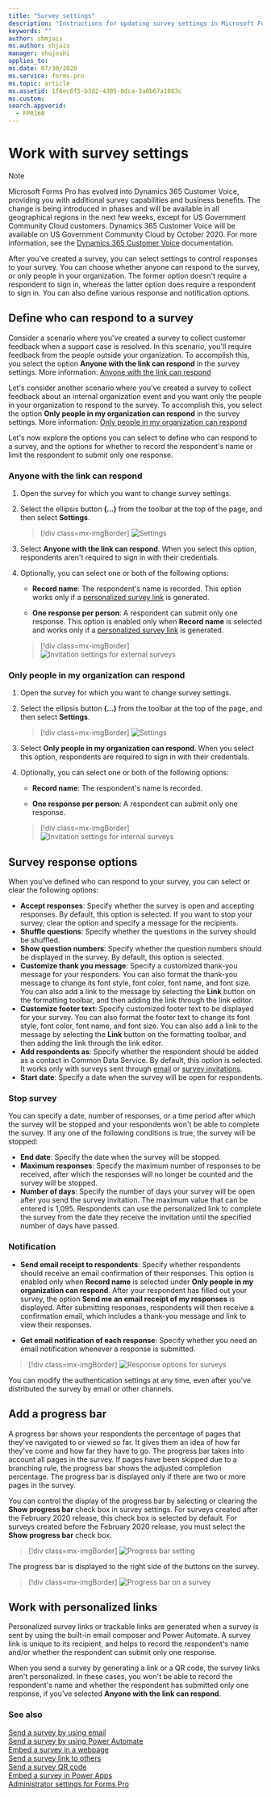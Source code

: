 ```yaml
---
title: "Survey settings"
description: "Instructions for updating survey settings in Microsoft Forms Pro to control who can respond to your survey and other survey response options"
keywords: ""
author: sbmjais
ms.author: shjais
manager: shujoshi
applies_to: 
ms.date: 07/30/2020
ms.service: forms-pro
ms.topic: article
ms.assetid: 1f6ec6f5-b3d2-4305-8dca-3a0b67a1083c
ms.custom: 
search.appverid:
  - FPR160
---
```



# Work with survey settings

> [!NOTE]
> Microsoft Forms Pro has evolved into Dynamics 365 Customer Voice, providing you with additional survey capabilities and business benefits. The change is being introduced in phases and will be available in all geographical regions in the next few weeks, except for US Government Community Cloud customers. Dynamics 365 Customer Voice will be available on US Government Community Cloud by October 2020. For more information, see the [Dynamics 365 Customer Voice](https://go.microsoft.com/fwlink/p/?linkid=2128357) documentation.

After you've created a survey, you can select settings to control responses to your survey. You can choose whether anyone can respond to the survey, or only people in your organization. The former option doesn't require a respondent to sign in, whereas the latter option does require a respondent to sign in. You can also define various response and notification options.

## Define who can respond to a survey

Consider a scenario where you've created a survey to collect customer feedback when a support case is resolved. In this scenario, you'll require feedback from the people outside your organization. To accomplish this, you select the option **Anyone with the link can respond** in the survey settings. More information: [Anyone with the link can respond](#anyone-with-the-link-can-respond)

Let's consider another scenario where you've created a survey to collect feedback about an internal organization event and you want only the people in your organization to respond to the survey. To accomplish this, you select the option **Only people in my organization can respond** in the survey settings. More information: [Only people in my organization can respond](#only-people-in-my-organization-can-respond)

Let's now explore the options you can select to define who can respond to a survey, and the options for whether to record the respondent's name or limit the respondent to submit only one response.

### Anyone with the link can respond

1. Open the survey for which you want to change survey settings.

2. Select the ellipsis button **(...)** from the toolbar at the top of the page, and then select **Settings**.

    > [!div class=mx-imgBorder]
    > ![Settings](media/settings-icon.png "Settings")

3. Select **Anyone with the link can respond**. When you select this option, respondents aren't required to sign in with their credentials.

4. Optionally, you can select one or both of the following options:

    - **Record name**: The respondent's name is recorded. This option works only if a [personalized survey link](#work-with-personalized-links) is generated.

    - **One response per person**: A respondent can submit only one response. This option is enabled only when **Record name** is selected and works only if a [personalized survey link](#work-with-personalized-links) is generated.

    > [!div class=mx-imgBorder]
    > ![Invitation settings for external surveys](media/invite-settings-external.png "Invitation settings for external surveys")

### Only people in my organization can respond

1. Open the survey for which you want to change survey settings.

2. Select the ellipsis button **(…)** from the toolbar at the top of the page, and then select **Settings**.

    > [!div class=mx-imgBorder]
    > ![Settings](media/settings-icon.png "Settings")

3. Select **Only people in my organization can respond**. When you select this option, respondents are required to sign in with their credentials.

4. Optionally, you can select one or both of the following options:

    - **Record name**: The respondent's name is recorded.

    - **One response per person**: A respondent can submit only one response.

    > [!div class=mx-imgBorder]
    > ![Invitation settings for internal surveys](media/invite-settings-internal.png "Invitation settings for internal surveys")

## Survey response options

When you've defined who can respond to your survey, you can select or clear the following options:

- **Accept responses**: Specify whether the survey is open and accepting responses. By default, this option is selected. If you want to stop your survey, clear the option and specify a message for the recipients.
- **Shuffle questions**: Specify whether the questions in the survey should be shuffled.
- **Show question numbers**: Specify whether the question numbers should be displayed in the survey. By default, this option is selected.
- **Customize thank you message**: Specify a customized thank-you message for your responders. You can also format the thank-you message to change its font style, font color, font name, and font size. You can also add a link to the message by selecting the **Link** button on the formatting toolbar, and then adding the link through the link editor.
- **Customize footer text**: Specify customized footer text to be displayed for your survey. You can also format the footer text to change its font style, font color, font name, and font size. You can also add a link to the message by selecting the **Link** button on the formatting toolbar, and then adding the link through the link editor.
- **Add respondents as**: Specify whether the respondent should be added as a contact in Common Data Service. By default, this option is selected. It works only with surveys sent through [email](send-survey-email.md) or [survey invitations](create-survey-invite.md).
- **Start date**: Specify a date when the survey will be open for respondents.

### Stop survey

You can specify a date, number of responses, or a time period after which the survey will be stopped and your respondents won't be able to complete the survey. If any one of the following conditions is true, the survey will be stopped:

- **End date**: Specify the date when the survey will be stopped.
- **Maximum responses**: Specify the maximum number of responses to be received, after which the responses will no longer be counted and the survey will be stopped.
- **Number of days**: Specify the number of days your survey will be open after you send the survey invitation. The maximum value that can be entered is 1,095. Respondents can use the personalized link to complete the survey from the date they receive the invitation until the specified number of days have passed.

### Notification

- **Send email receipt to respondents**: Specify whether respondents should receive an email confirmation of their responses. This option is enabled only when **Record name** is selected under **Only people in my organization can respond**. After your respondent has filled out your survey, the option **Send me an email receipt of my responses** is displayed. After submitting responses, respondents will then receive a confirmation email, which includes a thank-you message and link to view their responses.

- **Get email notification of each response**: Specify whether you need an email notification whenever a response is submitted.

> [!div class=mx-imgBorder]
> ![Response options for surveys](media/invite-settings-options.png "Response options for surveys")

You can modify the authentication settings at any time, even after you've distributed the survey by email or other channels.

## Add a progress bar

A progress bar shows your respondents the percentage of pages that they've navigated to or viewed so far. It gives them an idea of how far they've come and how far they have to go. The progress bar takes into account all pages in the survey. If pages have been skipped due to a branching rule, the progress bar shows the adjusted completion percentage. The progress bar is displayed only if there are two or more pages in the survey.

You can control the display of the progress bar by selecting or clearing the **Show progress bar** check box in survey settings. For surveys created after the February 2020 release, this check box is selected by default. For surveys created before the February 2020 release, you must select the **Show progress bar** check box.

> [!div class=mx-imgBorder]
> ![Progress bar setting](media/progress-bar-setting.png "Progress bar setting")

The progress bar is displayed to the right side of the buttons on the survey.

> [!div class=mx-imgBorder]
> ![Progress bar on a survey](media/progress-bar.png "Progress bar on a survey")


## Work with personalized links

Personalized survey links or trackable links are generated when a survey is sent by using the built-in email composer and Power Automate. A survey link is unique to its recipient, and helps to record the respondent's name and/or whether the respondent can submit only one response.

When you send a survey by generating a link or a QR code, the survey links aren't personalized. In these cases, you won't be able to record the respondent's name and whether the respondent has submitted only one response, if you've selected **Anyone with the link can respond**.

### See also

[Send a survey by using email](send-survey-email.md)<br>
[Send a survey by using Power Automate](send-survey-flow.md)<br>
[Embed a survey in a webpage](embed-web-page.md)<br>
[Send a survey link to others](send-survey-link.md)<br>
[Send a survey QR code](send-survey-qrcode.md)<br>
[Embed a survey in Power Apps](embed-survey-powerapps.md)<br>
[Administrator settings for Forms Pro](admin-settings.md)
